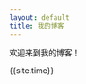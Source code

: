 ```yaml
---
layout: default
title: 我的博客
---
```


欢迎来到我的博客！
<div>{{site.time}} </div>
<!--
---
layout: default
title: 我的博客
---

<div style="max-width: 800px; margin: 0 auto; padding: 20px;">
  
  <style>
    :root {
      --primary: #4361ee;
      --secondary: #3f37c9;
      --light: #f8f9fa;
      --dark: #212529;
    }
    
    body {
      font-family: 'Segoe UI', system-ui, sans-serif;
      line-height: 1.6;
      color: var(--dark);
      background-color: #f5f7ff;
      margin: 0;
      padding: 0;
    }
    
    .container {
      max-width: 800px;
      margin: 0 auto;
      padding: 20px;
    }
    
    header {
      text-align: center;
      padding: 60px 20px;
      background: linear-gradient(135deg, var(--primary), var(--secondary));
      color: white;
      border-radius: 0 0 20px 20px;
      margin-bottom: 40px;
      box-shadow: 0 4px 20px rgba(0,0,0,0.1);
    }
    
    .post-card {
      background: white;
      border-radius: 12px;
      padding: 25px;
      margin-bottom: 25px;
      box-shadow: 0 5px 15px rgba(0,0,0,0.05);
      transition: all 0.3s ease;
    }
    
    .post-card:hover {
      transform: translateY(-5px);
      box-shadow: 0 8px 25px rgba(67, 97, 238, 0.15);
    }
    
    .post-title {
      color: var(--primary);
      margin-top: 0;
    }
    
    footer {
      text-align: center;
      padding: 30px;
      color: #6c757d;
      margin-top: 50px;
    }
  </style>
  
  <header>
    <h1 style="font-size: 2.8rem; margin-bottom: 10px;">{{ page.title }}</h1>
    <p style="font-size: 1.2rem; opacity: 0.9;">记录技术与思考 • 分享创造价值</p>
  </header>
  
  <div class="container">
   
    {{ content }}
  </div>
  
  <footer>
    <p>© 2023 我的博客 • 由 GitHub Pages 驱动</p>
    <div style="margin-top: 15px;">
      <a href="https://github.com/zjp123" style="margin: 0 10px;">
        <svg width="24" height="24" fill="currentColor" viewBox="0 0 24 24">
          <path d="M12 .297c-6.63 0-12 5.373-12 12 0 5.303 3.438 9.8 8.205 11.385.6.113.82-.258.82-.577 0-.285-.01-1.04-.015-2.04-3.338.724-4.042-1.61-4.042-1.61C4.422 18.07 3.633 17.7 3.633 17.7c-1.087-.744.084-.729.084-.729 1.205.084 1.838 1.236 1.838 1.236 1.07 1.835 2.809 1.305 3.495.998.108-.776.417-1.305.76-1.605-2.665-.3-5.466-1.332-5.466-5.93 0-1.31.465-2.38 1.235-3.22-.135-.303-.54-1.523.105-3.176 0 0 1.005-.322 3.3 1.23.96-.267 1.98-.399 3-.405 1.02.006 2.04.138 3 .405 2.28-1.552 3.285-1.23 3.285-1.23.645 1.653.24 2.873.12 3.176.765.84 1.23 1.91 1.23 3.22 0 4.61-2.805 5.625-5.475 5.92.42.36.81 1.096.81 2.22 0 1.606-.015 2.896-.015 3.286 0 .315.21.69.825.57C20.565 22.092 24 17.592 24 12.297c0-6.627-5.373-12-12-12"/>
        </svg>
      </a>
    </div>
  </footer>
</div>
-->
